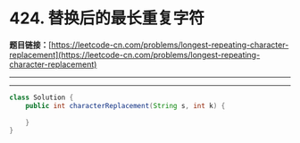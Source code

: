 # 424. 替换后的最长重复字符

**题目链接：**[https://leetcode-cn.com/problems/longest-repeating-character-replacement](https://leetcode-cn.com/problems/longest-repeating-character-replacement)

---

<Cards card="leetcode_424_longest-repeating-character-replacement"></Cards>

---

```java
class Solution {
    public int characterReplacement(String s, int k) {
        
    }
}
```
